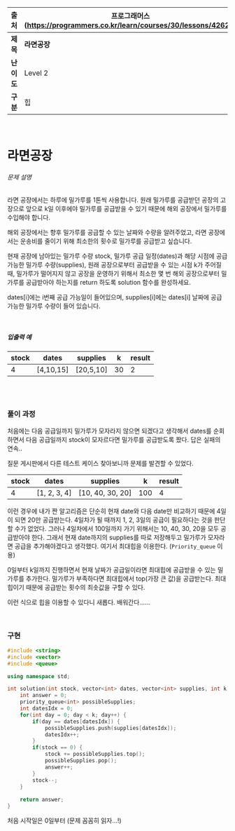 |    출처    | 프로그래머스 (https://programmers.co.kr/learn/courses/30/lessons/42629) |
| :--------: | ------------------------------------------------------------ |
|  **제목**  | **라면공장**                                                 |
| **난이도** | Level 2                                                      |
|  **구분**  | 힙                                                           |

<br>



# 라면공장

###### 문제 설명

라면 공장에서는 하루에 밀가루를 1톤씩 사용합니다. 원래 밀가루를 공급받던 공장의 고장으로 앞으로 k일 이후에야 밀가루를 공급받을 수 있기 때문에 해외 공장에서 밀가루를 수입해야 합니다.

해외 공장에서는 향후 밀가루를 공급할 수 있는 날짜와 수량을 알려주었고, 라면 공장에서는 운송비를 줄이기 위해 최소한의 횟수로 밀가루를 공급받고 싶습니다.

현재 공장에 남아있는 밀가루 수량 stock, 밀가루 공급 일정(dates)과 해당 시점에 공급 가능한 밀가루 수량(supplies), 원래 공장으로부터 공급받을 수 있는 시점 k가 주어질 때, 밀가루가 떨어지지 않고 공장을 운영하기 위해서 최소한 몇 번 해외 공장으로부터 밀가루를 공급받아야 하는지를 return 하도록 solution 함수를 완성하세요.

dates[i]에는 i번째 공급 가능일이 들어있으며, supplies[i]에는 dates[i] 날짜에 공급 가능한 밀가루 수량이 들어 있습니다.

<br>

##### 입출력 예

| stock | dates     | supplies  | k    | result |
| ----- | --------- | --------- | ---- | ------ |
| 4     | [4,10,15] | [20,5,10] | 30   | 2      |

<br>

<br>

### 풀이 과정

처음에는 다음 공급일까지 밀가루가 모자라지 않으면 되겠다고 생각해서 dates를 순회하면서 다음 공급일까지 stock이 모자르다면 밀가루를 공급받도록 짰다. 답은 실패의 연속..

질문 게시판에서 다른 테스트 케이스 찾아보니까 문제를 발견할 수 있었다.

| stock | dates        | supplies         | k    | result |
| ----- | ------------ | ---------------- | ---- | ------ |
| 4     | [1, 2, 3, 4] | [10, 40, 30, 20] | 100  | 4      |

이런 경우에 내가 짠 알고리즘은 단순히 현재 date와 다음 date만 비교하기 때문에 4일이 되면 20만 공급받는다. 4일차가 될 때까지 1, 2, 3일의 공급이 필요하다는 것을 판단할 수가 없었다. 그러나 4일차에서 100일까지 가기 위해서는 10, 40, 30, 20을 모두 공급받아야 한다. 그래서 현재 date까지의 supplies를 따로 저장해두고 밀가루가 모자라면 공급을 추가해야겠다고 생각했다. 여기서 최대힙을 이용한다. (`Priority_queue` 이용)

0일부터 k일까지 진행하면서 현재 날짜가 공급일이라면 최대힙에 공급받을 수 있는 밀가루를 추가한다. 밀가루가 부족하다면 최대힙에서 top(가장 큰 값)을 공급받는다. 최대힙이기 때문에 공급받는 횟수의 최솟값을 구할 수 있다.

이런 식으로 힙을 이용할 수 있다니 새롭다. 배워간다......

<br>

### 구현

```c++
#include <string>
#include <vector>
#include <queue>

using namespace std;

int solution(int stock, vector<int> dates, vector<int> supplies, int k) {
    int answer = 0;
    priority_queue<int> possibleSupplies;
    int datesIdx = 0;
    for(int day = 0; day < k; day++) {
        if(day == dates[datesIdx]) {
            possibleSupplies.push(supplies[datesIdx]);
            datesIdx++;
        }
        if(stock == 0) {
            stock += possibleSupplies.top();
            possibleSupplies.pop();
            answer++;
        }    
        stock--;
    }
    
    return answer;
}
```

처음 시작일은 0일부터 (문제 꼼꼼히 읽자...!)

